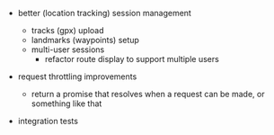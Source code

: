 - better (location tracking) session management
  - tracks (gpx) upload
  - landmarks (waypoints) setup
  - multi-user sessions
    - refactor route display to support multiple users

- request throttling improvements
  - return a promise that resolves when a request can be made, or something like that

- integration tests
